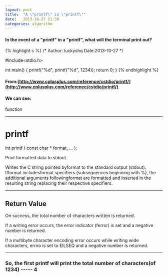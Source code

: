```yaml
---
layout: post
title:  "A \"printf\" in \"printf\""
date:   2013-10-27 21:30
categories: algorithm
---
```

#### In the event of a "printf" in a "printf", what will the terminal print out?

{% highlight c %}
/*
Author: luckyshq
Date:2013-10-27
*/

#include<stdio.h>

int main()
{
    printf("%d", printf("%d", 1234));
    return 0;
}
{% endhighlight %}

#### From:[http://www.cplusplus.com/reference/cstdio/printf/](http://www.cplusplus.com/reference/cstdio/printf/)


#### We can see:

function

---

# **printf**

int printf ( const char * format, ... );


Print formatted data to stdout

Writes the C string pointed byformat to the standard output (stdout). Ifformat includesformat specifiers (subsequences beginning with %), the additional arguments followingformat are formatted and inserted in the resulting string replacing their respective specifiers.

---

## **Return Value**

On success, the total number of characters written is returned.

If a writing error occurs, the error indicator (ferror) is set and a negative number is returned.


If a multibyte character encoding error occurs while writing wide characters, errno is set to EILSEQ and a negative number is returned.

---

### So, the first printf will print the total number of characters(of 1234) ----- 4
